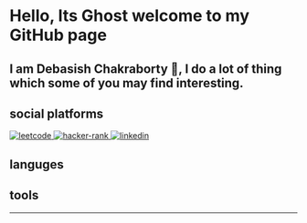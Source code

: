 # Hello, Its Ghost welcome to my GitHub page

<bold>I am Debasish Chakraborty 👋, I do a lot of thing which some of you may find interesting.</bold>
---

## social platforms
<a href = "https://leetcode.com/dcVoldemort/" >
    <img alt = "leetcode" src = "https://img.shields.io/badge/LeetCode-FFA116?logo=LeetCode&logoColor=white&style=for-the-badge&logo=appveyor"/>
</a>

<a href = "https://www.hackerrank.com/dcraptor">
    <img alt = "hacker-rank" src = "https://img.shields.io/badge/HackerRank-00EA64?logo=HackerRank&logoColor=white&style=for-the-badge&logo=appveyor">
</a>

<a href = "https://www.linkedin.com/in/chakrabortydebasish/">
    <img alt = "linkedin" src = "https://img.shields.io/badge/LinkedIn-0A66C2&logo=LinkedIn&logocolor=white&style=for-the-badge&logo=appveyor">
</a>

## languges

## tools
---